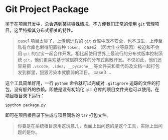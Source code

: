# Git Project Package

鉴于在项目开发中，总会遇到某些特殊情况，不方便我们正常的使用 `git` 管理项目，这里特指其分布式相关的特性。

> case1 项目太臭了，上传到远程的 `git` 仓库中既不安全，也不卫生，上传至私有仓库也懒得配置各种 `token`。
> case2 （因大作业等原因）被迫和不会用 `git` 的宝宝一起合作开发。相比起使用世界上最流行的分布式版本控制系统 `git`，他们更喜欢基于微信群文件的分布式离散开发。不仅如此，他们还容易把 `.vscode`，`.idea`，`__pycache__` 等文件夹和着代码及文档一起打包发到群里，狠狠污染本就脆弱的项目。
> case3 ...

这个工具简单好用，一行 `python` 命令就可以完成对 `.gitignore` 追踪的文件的打包，没有额外的依赖。即使是没有初始化 `git` 仓库的项目文件夹也可以使用。在项目根目录下运行：

~~~shell
$python package.py
~~~

即可在项目根目录下生成与项目同名的 `tar` 打包文件。

> 你要是在系统根目录用这玩意儿，表面上出问题的是这个工具，实际上出问题的是你。